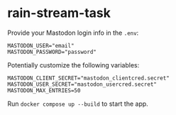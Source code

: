 # rain-stream-task

Provide your Mastodon login info in the `.env`:

``` shell
MASTODON_USER="email"
MASTODON_PASSWORD="password"
```

Potentially customize the following variables:

``` shell
MASTODON_CLIENT_SECRET="mastodon_clientcred.secret"
MASTODON_USER_SECRET="mastodon_usercred.secret"
MASTODON_MAX_ENTRIES=50
```

Run `docker compose up --build` to start the app.

